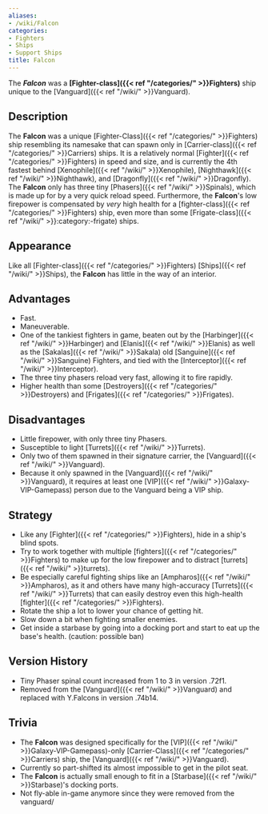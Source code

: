 ```yaml
---
aliases:
- /wiki/Falcon
categories:
- Fighters
- Ships
- Support Ships
title: Falcon
---
```


The **_Falcon_** was a **[Fighter-class]({{< ref "/categories/" >}}Fighters)** ship unique to the [Vanguard]({{< ref "/wiki/" >}}Vanguard). 

## Description

The **Falcon** was a unique [Fighter-Class]({{< ref "/categories/" >}}Fighters) ship resembling its namesake that can spawn only in [Carrier-class]({{< ref "/categories/" >}}Carriers) ships. It is a relatively normal [Fighter]({{< ref "/categories/" >}}Fighters) in speed and size, and is currently the 4th fastest behind [Xenophile]({{< ref "/wiki/" >}}Xenophile), [Nighthawk]({{< ref "/wiki/" >}}Nighthawk), and [Dragonfly]({{< ref "/wiki/" >}}Dragonfly). The **Falcon** only has three tiny [Phasers]({{< ref "/wiki/" >}}Spinals), which is made up for by a very quick reload speed. Furthermore, the **Falcon**'s low firepower is compensated by _very_ high health for a [fighter-class]({{< ref "/categories/" >}}Fighters) ship, even more than some [Frigate-class]({{< ref "/wiki/" >}}:category:-frigate) ships.

## Appearance

Like all [Fighter-class]({{< ref "/categories/" >}}Fighters) [Ships]({{< ref "/wiki/" >}}Ships), the **Falcon** has little in the way of an interior.

## Advantages

- Fast.
- Maneuverable.
- One of the tankiest fighters in game, beaten out by the [Harbinger]({{< ref "/wiki/" >}}Harbinger) and [Elanis]({{< ref "/wiki/" >}}Elanis) as well as the [Sakalas]({{< ref "/wiki/" >}}Sakala) old [Sanguine]({{< ref "/wiki/" >}}Sanguine) Fighters, and tied with the [Interceptor]({{< ref "/wiki/" >}}Interceptor).
- The three tiny phasers reload very fast, allowing it to fire rapidly.
- Higher health than some [Destroyers]({{< ref "/categories/" >}}Destroyers) and [Frigates]({{< ref "/categories/" >}}Frigates).

## Disadvantages

- Little firepower, with only three tiny Phasers.
- Susceptible to light [Turrets]({{< ref "/wiki/" >}}Turrets).
- Only two of them spawned in their signature carrier, the [Vanguard]({{< ref "/wiki/" >}}Vanguard).
- Because it only spawned in the [Vanguard]({{< ref "/wiki/" >}}Vanguard), it requires at least one [VIP]({{< ref "/wiki/" >}}Galaxy-VIP-Gamepass) person due to the Vanguard being a VIP ship.

## Strategy

- Like any [Fighter]({{< ref "/categories/" >}}Fighters), hide in a ship's blind spots.
- Try to work together with multiple [fighters]({{< ref "/categories/" >}}Fighters) to make up for the low firepower and to distract [turrets]({{< ref "/wiki/" >}}turrets).
- Be especially careful fighting ships like an [Ampharos]({{< ref "/wiki/" >}}Ampharos), as it and others have many high-accuracy [Turrets]({{< ref "/wiki/" >}}Turrets) that can easily destroy even this high-health [fighter]({{< ref "/categories/" >}}Fighters).
- Rotate the ship a lot to lower your chance of getting hit.
- Slow down a bit when fighting smaller enemies.
- Get inside a starbase by going into a docking port and start to eat up the base's health. (caution: possible ban)

## Version History 

- Tiny Phaser spinal count increased from 1 to 3 in version .72f1.
- Removed from the [Vanguard]({{< ref "/wiki/" >}}Vanguard) and replaced with Y.Falcons in version .74b14.

## Trivia

- The **Falcon** was designed specifically for the [VIP]({{< ref "/wiki/" >}}Galaxy-VIP-Gamepass)-only [Carrier-Class]({{< ref "/categories/" >}}Carriers) ship, the [Vanguard]({{< ref "/wiki/" >}}Vanguard).
- Currently so part-shifted its almost impossible to get in the pilot seat.
- The **Falcon** is actually small enough to fit in a [Starbase]({{< ref "/wiki/" >}}Starbase)'s docking ports.
- Not fly-able in-game anymore since they were removed from the vanguard/
